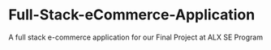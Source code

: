 # Full-Stack-eCommerce-Application
A full stack e-commerce application for our Final Project at ALX SE Program
